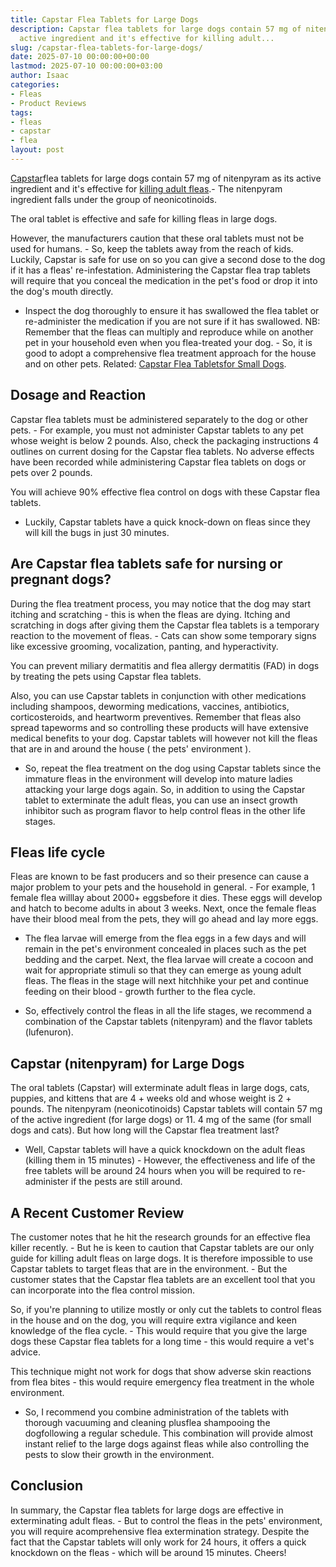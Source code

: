 ```yaml
---
title: Capstar Flea Tablets for Large Dogs
description: Capstar flea tablets for large dogs contain 57 mg of nitenpyram as its
  active ingredient and it's effective for killing adult...
slug: /capstar-flea-tablets-for-large-dogs/
date: 2025-07-10 00:00:00+00:00
lastmod: 2025-07-10 00:00:00+03:00
author: Isaac
categories:
- Fleas
- Product Reviews
tags:
- fleas
- capstar
- flea
layout: post
---
```

[Capstar](https://pestpolicy.com/capstar-flea-tablets-for-small-dogs/)flea tablets for large dogs contain 57 mg of nitenpyram as its active ingredient and it's effective for [killing adult fleas](https://pestpolicy.com/how-to-kill-fleas-on-dogs-naturally-safe-and-fast/).- The nitenpyram ingredient falls under the group of neonicotinoids.

The oral tablet is effective and safe for killing fleas in large dogs.

However, the manufacturers caution that these oral tablets must not be used for humans. - So, keep the tablets away from the reach of kids. Luckily, Capstar is safe for use on so you can give a second dose to the dog if it has a fleas' re-infestation. Administering the Capstar flea trap tablets will require that you conceal the medication in the pet's food or drop it into the dog's mouth directly.

- Inspect the dog thoroughly to ensure it has swallowed the flea tablet or re-administer the medication if you are not sure if it has swallowed. NB: Remember that the fleas can multiply and reproduce while on another pet in your household even when you flea-treated your dog. - So, it is good to adopt a comprehensive flea treatment approach for the house and on other pets. Related: [Capstar Flea Tabletsfor Small Dogs](https://pestpolicy.com/capstar-flea-tablets-for-small-dogs/).

##  Dosage and Reaction

Capstar flea tablets must be administered separately to the dog or other pets. - For example, you must not administer Capstar tablets to any pet whose weight is below 2 pounds. Also, check the packaging instructions 4 outlines on current dosing for the Capstar flea tablets. No adverse effects have been recorded while administering Capstar flea tablets on dogs or pets over 2 pounds.

You will achieve 90% effective flea control on dogs with these Capstar flea tablets.

- Luckily, Capstar tablets have a quick knock-down on fleas since they will kill the bugs in just 30 minutes.

##  Are Capstar flea tablets safe for nursing or pregnant dogs?

During the flea treatment process, you may notice that the dog may start itching and scratching - this is when the fleas are dying. Itching and scratching in dogs after giving them the Capstar flea tablets is a temporary reaction to the movement of fleas. - Cats can show some temporary signs like excessive grooming, vocalization, panting, and hyperactivity.

You can prevent miliary dermatitis and flea allergy dermatitis (FAD) in dogs by treating the pets using Capstar flea tablets.

Also, you can use Capstar tablets in conjunction with other medications including shampoos, deworming medications, vaccines, antibiotics, corticosteroids, and heartworm preventives. Remember that fleas also spread tapeworms and so controlling these products will have extensive medical benefits to your dog. Capstar tablets will however not kill the fleas that are in and around the house ( the pets' environment ).

- So, repeat the flea treatment on the dog using Capstar tablets since the immature fleas in the environment will develop into mature ladies attacking your large dogs again. So, in addition to using the Capstar tablet to exterminate the adult fleas, you can use an insect growth inhibitor such as program flavor to help control fleas in the other life stages.

##  Fleas life cycle

Fleas are known to be fast producers and so their presence can cause a major problem to your pets and the household in general. - For example, 1 female flea willlay about 2000+ eggsbefore it dies. These eggs will develop and hatch to become adults in about 3 weeks. Next, once the female fleas have their blood meal from the pets, they will go ahead and lay more eggs.

- The flea larvae will emerge from the flea eggs in a few days and will remain in the pet's environment concealed in places such as the pet bedding and the carpet. Next, the flea larvae will create a cocoon and wait for appropriate stimuli so that they can emerge as young adult fleas. The fleas in the stage will next hitchhike your pet and continue feeding on their blood - growth further to the flea cycle.

- So, effectively control the fleas in all the life stages, we recommend a combination of the Capstar tablets (nitenpyram) and the flavor tablets (lufenuron).

##  Capstar (nitenpyram) for Large Dogs

The oral tablets (Capstar) will exterminate adult fleas in large dogs, cats, puppies, and kittens that are 4 + weeks old and whose weight is 2 + pounds. The nitenpyram (neonicotinoids) Capstar tablets will contain 57 mg of the active ingredient (for large dogs) or 11. 4 mg of the same (for small dogs and cats). But how long will the Capstar flea treatment last?

- Well, Capstar tablets will have a quick knockdown on the adult fleas (killing them in 15 minutes) - However, the effectiveness and life of the free tablets will be around 24 hours when you will be required to re-administer if the pests are still around.

##  A Recent Customer Review

The customer notes that he hit the research grounds for an effective flea killer recently. - But he is keen to caution that Capstar tablets are our only guide for killing adult fleas on large dogs. It is therefore impossible to use Capstar tablets to target fleas that are in the environment. - But the customer states that the Capstar flea tablets are an excellent tool that you can incorporate into the flea control mission.

So, if you're planning to utilize mostly or only cut the tablets to control fleas in the house and on the dog, you will require extra vigilance and keen knowledge of the flea cycle. - This would require that you give the large dogs these Capstar flea tablets for a long time - this would require a vet's advice.

This technique might not work for dogs that show adverse skin reactions from flea bites - this would require emergency flea treatment in the whole environment.

- So, I recommend you combine administration of the tablets with thorough vacuuming and cleaning plusflea shampooing the dogfollowing a regular schedule. This combination will provide almost instant relief to the large dogs against fleas while also controlling the pests to slow their growth in the environment.

##  Conclusion

In summary, the Capstar flea tablets for large dogs are effective in exterminating adult fleas. - But to control the fleas in the pets' environment, you will require acomprehensive flea extermination strategy. Despite the fact that the Capstar tablets will only work for 24 hours, it offers a quick knockdown on the fleas - which will be around 15 minutes. Cheers!